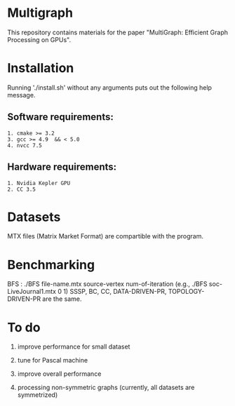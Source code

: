 # Multigraph

This repository contains materials for the paper "MultiGraph: Efficient Graph Processing on GPUs".  


Installation
==============

Running  './install.sh' without any arguments puts out the following help message.


Software requirements:
----------------------

	1. cmake >= 3.2
	3. gcc >= 4.9  && < 5.0
	4. nvcc 7.5

Hardware requirements:
----------------------

	1. Nvidia Kepler GPU
	2. CC 3.5

Datasets
========

MTX files (Matrix Market Format) are compartible with the program.

Benchmarking
============

BFS : ./BFS file-name.mtx source-vertex num-of-iteration (e.g., ./BFS soc-LiveJournal1.mtx 0 1)
SSSP, BC, CC, DATA-DRIVEN-PR, TOPOLOGY-DRIVEN-PR are the same. 


To do
=====

1. improve performance for small dataset 

2. tune for Pascal machine

3. improve overall performance

4. processing non-symmetric graphs (currently, all datasets are symmetrized)
